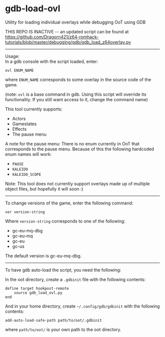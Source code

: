 # gdb-load-ovl
Utility for loading individual overlays while debugging OoT using GDB

THIS REPO IS INACTIVE -- an updated script can be found at https://github.com/Dragorn421/z64-romhack-tutorials/blob/master/debugging/gdb/gdb_load_z64overlay.py

---
Usage:  
In a gdb console with the script loaded, enter:  
```
ovl ENUM_NAME
```
where `ENUM_NAME` corresponds to some overlay in the source code of the game.  

(note: `ovl` is a base command in gdb. Using this script will override its functionality. If you still want access to it, change the command name)

This tool currently supports:
- Actors
- Gamestates
- Effects
- The pause menu
  

A note for the pause menu: There is no enum currently in OoT that corresponds to the pause menu. Because of this the following hardcoded enum names will work:
- `PAUSE`
- `KALEIDO`
- `KALEIDO_SCOPE`
  
Note: This tool does not currently support overlays made up of multiple object files, but hopefully it will soon :)

***

To change versions of the game, enter the following command:
```
ver version-string
```
Where `version-string` corresponds to one of the following:
- gc-eu-mq-dbg
- gc-eu-mq
- gc-eu
- gc-us

The default version is gc-eu-mq-dbg.

***

To have gdb auto-load the script, you need the following:

In the oot directory, create a `.gdbinit` file with the following contents:
```
define target hookpost-remote
    source gdb_load_ovl.py
end
```
And in your home directory, create `~/.config/gdb/gdbinit` with the following contents:
```
add-auto-load-safe-path path/to/oot/.gdbinit
```
where `path/to/oot/` is your own path to the oot directory.
